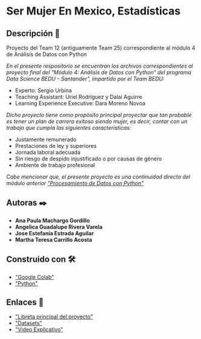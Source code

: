 # **Ser Mujer En Mexico, Estadísticas**

## Descripción 🔖
Proyecto del Team 12 (antiguamente Team 25) correspondiente al módulo 4 de Análisis de Datos con Python

_En el presente respositorio se encuentran los archivos correspondientes al proyecto final del "Módulo 4: Análisis de Datos con Python" del programa Data Science BEDU - Santander", impartido por el Team BEDU:_
 * Experto: Sergio Urbina
 * Teaching Assistant: Uriel Rodríguez y Dalai Aguirre
 * Learning Experience Executive: Dara Moreno Novoa

_Dicho proyecto tiene como propósito principal proyectar que tan probable es tener un plan de carrera exitoso siendo mujer, es decir, contar con un trabajo que cumpla las siguientes características:_
 - Justamente remunerado
 - Prestaciones de ley y superiores
 - Jornada laboral adecuada
 - Sin riesgo de despido injustificado o por causas de género 
 - Ambiente de trabajo profesional

_Cabe mencionar que, el presente proyecto es una continuidad directa del módulo anterior ["Procesamiento de Datos con Python"](https://github.com/FanyEstAg/Team-25-Proyecto_M3)_

## Autoras ✒️

 * **Ana Paula Machargo Gordillo**
 * **Angelica Guadalupe Rivera Varela**
 * **Jose Estefania Estrada Aguilar**
 * **Martha Teresa Carrillo Acosta**

## Construido con 🛠️

* ["Google Colab"](https://colab.research.google.com/)
* ["Python"](https://www.python.org/)

## Enlaces 🔗

* ["Libreta principal del proyecto"](https://colab.research.google.com/drive/1fFOZCpZlHXGcTIVDfM501-im6wmTOa_W?usp=sharing)
* ["Datasets"](https://github.com/FanyEstAg/Team-12-Proyecto-M4/tree/main/DataSets) 
* ["Video Explicativo"](https://youtu.be/x8cgHScJi8k)
